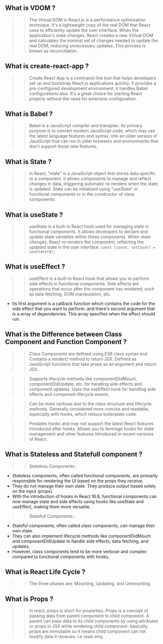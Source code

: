 ## What is VDOM ?
>> The Virtual DOM in React.js is a performance optimization technique. It's a lightweight copy of the real DOM that React uses to efficiently update the user interface. When the application's state changes, React creates a new Virtual DOM and calculates the minimal set of changes needed to update the real DOM, reducing unnecessary updates. This process is known as reconciliation.

## What is create-react-app ?
>> Create React App is a command-line tool that helps developers set up and bootstrap React.js applications quickly. It provides a pre-configured development environment, it handles Babel configurations also. It's a great choice for starting React projects without the need for extensive configuration.

## What is Babel ?
>> Babel is a JavaScript compiler and transpiler. Its primary purpose is to convert modern JavaScript code, which may use the latest language features and syntax, into an older version of JavaScript that can run in older browsers and environments that don't support those new features.

## What is State ?
>> In React, "state" is a JavaScript object that stores data specific to a component. It allows components to manage and reflect changes in data, triggering automatic re-renders when the state is updated. State can be initialized using "useState" in functional components or in the constructor of class components.

## What is useState ?
>> useState is a built-in React hook used for managing state in functional components. It allows developers to declare and update state variables within these components. When state changes, React re-renders the component, reflecting the updated state in the user interface.
`` const [count, setCount] = useState(0); ``

## What is useEffect ?
>> useEffect is a built-in React hook that allows you to perform side effects in functional components. Side effects are operations that occur after the component has rendered, such as data fetching, DOM manipulation, etc.
-  Its first argument is a callback function which contains the code for the side effect that you want to perform. and there's second argument that is a array of dependencies. This array specifies when the effect should run.

## What is the Difference between Class Component and Function Component ?
>> Class Components are defined using ES6 class syntax and Contains a render() method to return JSX.
>> Defined as JavaScript functions that take props as an argument and return JSX.

>> Supports lifecycle methods like componentDidMount, componentDidUpdate, etc. for handling side effects and component updates.
>> Uses the useEffect hook for handling side effects and component lifecycle events.

>> Can be more verbose due to the class structure and lifecycle methods.
>> Generally considered more concise and readable, especially with hooks, which reduce boilerplate code.

>> Predates hooks and may not support the latest React features introduced after hooks.
>> Allows you to leverage hooks for state management and other features introduced in recent versions of React.

## What is Stateless and Statefull component ?
>> Stateless Components :
- Stateless components, often called functional components, are primarily responsible for rendering the UI based on the props they receive.
- They do not manage their own state. They produce output based solely on the input (props).
- With the introduction of hooks in React 16.8, functional components can now manage state and side effects using hooks like    useState and useEffect, making them more versatile.

>> Statefull Components :
- Stateful components, often called class components, can manage their own state.
- They can also implement lifecycle methods like componentDidMount and componentDidUpdate to handle side effects, data fetching, and updates.
- However, class components tend to be more verbose and complex compared to functional components with hooks.

## What is React Life Cycle ?
>> The three phases are: Mounting, Updating, and Unmounting.

## What is Props ?
>> In react, props is short for properties. Props is a concept of passing data from parent component to child component. A parent can pass data to its child components by using attributes or props in JSX while rendering child component.
basically, props are immutable so it means child component can not modify data it receives. i.e read-only.

